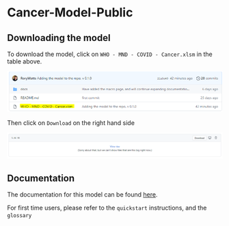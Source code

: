 # Cancer-Model-Public

## Downloading the model

To download the model, click on `WHO - MND - COVID - Cancer.xlsm` in the table above. 

![image-20201117161145137](https://github.com/RoryWatts/Cancer-Model-Public/blob/master/img/readme_download_1.png)

Then click on `Download` on the right hand side

![image-20201117161213223](https://github.com/RoryWatts/Cancer-Model-Public/blob/master/img/readme_download_2.png)

## Documentation

The documentation for this model can be found [here](https://cancer-model-public.readthedocs.io/en/latest/). 

For first time users, please refer to the `quickstart` instructions, and the `glossary`

